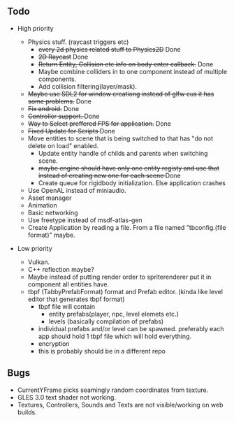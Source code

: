 Todo
---- 
- High priority
    - Physics stuff. (raycast triggers etc) 
        - <s>every 2d physics related stuff to Physics2D</s> Done
        - <s>2D Raycast</s> Done
        - <s>Return Entity, Collision etc info on body enter callback.</s> Done
        - Maybe combine colliders in to one component instead of multiple components.
        - Add collision filtering(layer/mask).
    - <s>Maybe use SDL2 for window creationg instead of glfw cus it has some problems.</s> Done
    - <s>Fix android.</s> Done
    - <s>Controller support. </s> Done
    - <s>Way to Select preffered FPS for application.</s> Done
    - <s>Fixed Update for Scripts </s> Done
    - Move entities to scene that is being switched to that has "do not delete on load" enabled.
        - Update entity handle of childs and parents when switching scene.
        - <s>maybe engine should have only one entity registy and use that instead of creating new one for each scene </s> Done
        - Create queue for rigidbody initialization. Else application crashes
    - Use OpenAL instead of miniaudio.
    - Asset manager
    - Animation
    - Basic networking
    - Use freetype instead of msdf-atlas-gen
    - Create Application by reading a file. From a file named "tbconfig.(file format)" maybe.

- Low priority
    - Vulkan.
    - C++ reflection maybe?
    - Maybe instead of putting render order to spriterenderer put it in component all entities have.
    - tbpf (TabbyPrefabFormat) format and Prefab editor. (kinda like level editor that generates tbpf format) 
        - tbpf file will contain
            - entity prefabs(player, npc, level elemets etc.)
            - levels (basically compilation of prefabs)
        - individual prefabs and/or level can be spawned. preferably each app should hold 1 tbpf file which will hold everything.
        - encryption
        - this is probably should be in a different repo

Bugs
----
- CurrentYFrame picks seamingly random coordinates from texture.
- GLES 3.0 text shader not working.
- Textures, Controllers, Sounds and Texts are not visible/working on web builds.
